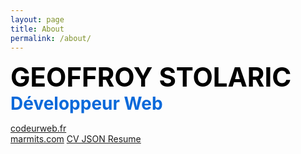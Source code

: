 ```yaml
---
layout: page
title: About
permalink: /about/
---
```


<style>
nom { color: #000000; font-size: 3em; font-weight: bold; text-align: center; }
r { color: Red }
o { color: Orange }
g { color: Green }
b { color: #0969DA ;font-size: 2em;}
</style>

<nom>GEOFFROY STOLARIC</nom>
<b>Développeur Web</b>

[codeurweb.fr][marmits-codeur]  
[marmits.com][marmits]
[CV JSON Resume ][cv]

[marmits]:      https://marmits.com
[marmits-codeur]:      https://codeur-web.fr
[cv]:      https://marmits.github.io/cv/
